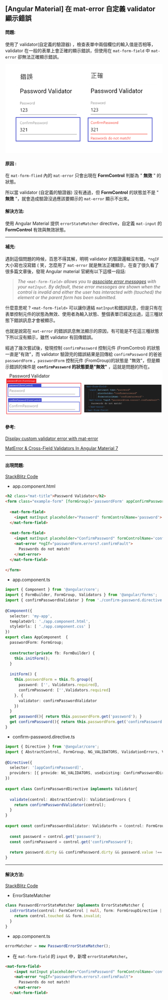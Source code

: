 ## [Angular Material] 在 mat-error 自定義 validator 顯示錯誤

#### 問題:

使用了 validator(自定義的驗證器) ，檢查表單中兩個欄位的輸入值是否相等，validator 在一般的表單上會正確的顯示錯誤，但使用在 `mat-form-field` 中 `mat-error` 卻無法正確顯示錯誤。

![mat-error-00](圖片/mat-error-00.png)

#### 原因 :  

在 `mat-form-flied` 內的 `mat-error` 只會出現在 **FormControl** 判斷為 " **無效** " 的狀態。

所以當  validator (自定義的驗證器) 沒有通過，但  **FormControl**  的狀態並不是 " **無效** "，就會造成驗證沒過應該要顯示的  `mat-error` 顯示不出來。



#### 解決方法:

使用 Angular Material 提供 `errorStateMatcher` directive，自定義  `mat-input` 的 **FormControl** 有效與無效狀態。  

---------------------

#### 補充:

遇到這個問題的時候，百思不得其解，明明 validator 的驗證邏輯沒有錯，`*ngIF` 大小寫也沒寫錯 ( 笑，怎麼用了 `mat-error` 就是無法正確顯示，在查了很久看了很多篇文章後，發現 Angular material 官網有以下這樣一段話:

> *The `<mat-form-field>` allows you to [associate error messages](https://material.angular.io/components/form-field/overview#error-messages) with your `matInput`. By default, these error messages are shown when the control is invalid and either the user has interacted with (touched) the element or the parent form has been submitted.*

什麼意思呢 ?  `<mat-form-field>` 可以讓你連結 `matInput`和錯誤訊息，但是只有在表單控制元件的狀態為無效、使用者為輸入狀態、整個表單已經送出過，這三種狀態下錯誤訊息才會被顯示。

也就是說寫在 `mat-error` 的錯誤訊息無法顯示的原因，有可能是不在這三種狀態下所以沒有顯示，雖然 validator 有回傳錯誤。

經過了幾次嘗試後，發現控制 `confirmPassword`  控制元件 (FromControl) 的狀態一直是"有效"，而 validator 驗證完的錯誤結果是回傳給 `confirmPassword` 的爸爸 `passwordForm` ，`passwordForm` 控制元件 (FromGroup)的狀態是 "無效"，但是顯示錯誤的條件是 **`confirmPassword` 的狀態要是"無效"** ，這就是問題的所在。![mat-error-01](圖片/mat-error-01.png)

#### 參考:

[Display custom validator error with mat-error](https://stackoverflow.com/questions/47884655/display-custom-validator-error-with-mat-error)

[MatError & Cross-Field Validators In Angular Material 7](https://itnext.io/materror-cross-field-validators-in-angular-material-7-97053b2ed0cf)

-------------------------

#### 出現問題: 

[StackBlitz Code](https://stackblitz.com/edit/mat-error-validator-errorp?file=src/app/app.component.html)

* app.component.html

```html
<h2 class="mat-title">Password Validator</h2>
<form class="example-form" [formGroup]='passwordForm' appConfirmPassword>
    
  <mat-form-field>
    <input matInput placeholder="Password" formControlName='password'>
  </mat-form-field>
    
  <mat-form-field>
    <input matInput placeholder="ConfirmPassword" formControlName='confirmPassword'>
    <mat-error *ngIf="passwordForm.errors?.confirmFault">
      Passwords do not match!
    </mat-error>
  </mat-form-field>

</form>
```

* app.component.ts

```typescript
import { Component } from '@angular/core';
import { FormBuilder, FormGroup, Validators } from '@angular/forms';
import { confirmPasswordValidator } from './confirm-password.directive';

@Component({
  selector: 'my-app',
  templateUrl: './app.component.html',
  styleUrls: [ './app.component.css' ]
})
export class AppComponent  {
  passwordForm: FormGroup;

  constructor(private fb: FormBuilder) {
    this.initForm();
  }

  initForm() {
    this.passwordForm = this.fb.group({
      password: ['', Validators.required],
      confirmPassword: ['',Validators.required]
    }, {
      validator: confirmPasswordValidator
    })
  }
  get password(){ return this.passwordForm.get('password'); }
  get confirmPassword(){ return this.passwordForm.get('confirmPassword');}
}
```

* confirm-password.directive.ts

```typescript
import { Directive } from '@angular/core';
import { AbstractControl, FormGroup, NG_VALIDATORS, ValidationErrors, Validator, ValidatorFn } from '@angular/forms';

@Directive({
  selector: '[appConfirmPassword]',
  providers: [{ provide: NG_VALIDATORS, useExisting: ConfirmPasswordDirective, multi: true }]
})

export class ConfirmPasswordDirective implements Validator{
  
  validate(control: AbstractControl): ValidationErrors {
    return confirmPasswordValidator(control);
  }
}

export const confirmPasswordValidator: ValidatorFn = (control: FormGroup): ValidationErrors | null => {

  const password = control.get('password');
  const confirmPassword = control.get('confirmPassword');

  return password.dirty && confirmPassword.dirty && password.value !== 		   confirmPassword.value ? {confirmFault: true} : null;
}
```

---

#### 解決方法:

[StackBlitz Code](https://stackblitz.com/edit/mat-error-validator-error?file=src%2Fapp%2Fapp.component.html)

* ErrorStateMatcher

```typescript
class PasswordErrorStateMatcher implements ErrorStateMatcher {
  isErrorState(control: FormControl | null, form: FormGroupDirective | NgForm | null): boolean {
    return control.touched && form.invalid;
  }
}
```

* app.component.ts 

```typescript
errorMatcher = new PasswordErrorStateMatcher();
```

* 在 `mat-form-field` 的 `input` 中，新增 `errorStateMatcher`。

```html
<mat-form-field>
    <input matInput placeholder="ConfirmPassword" formControlName='confirmPassword'  [errorStateMatcher]='errorMatcher'>
    <mat-error *ngIf="passwordForm.errors?.confirmFault">
      Passwords do not match!
    </mat-error>
  </mat-form-field>
```
